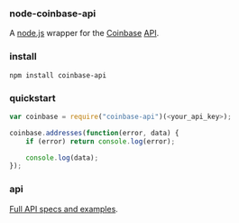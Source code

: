 ### node-coinbase-api

A [node.js](http://nodejs.org) wrapper for the [Coinbase](https://coinbase.com) [API](https://coinbase.com/api/doc).



### install

`npm install coinbase-api`



### quickstart

```javascript
var coinbase = require("coinbase-api")(<your_api_key>);

coinbase.addresses(function(error, data) {
    if (error) return console.log(error);

    console.log(data);
});
```



### api

[Full API specs and examples](https://emilioTe.github.io/node-coinbase-api).

